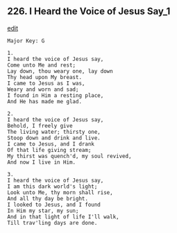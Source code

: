 
## 226.  I Heard the Voice of Jesus Say\_1
[edit](https://docs.google.com/document/d/1wWEwxdK2oJ5uoCEVrqZat1ocmhpNX9-A/edit?mode=html)



    Major Key: G

    1.
    I heard the voice of Jesus say,
    Come unto Me and rest;
    Lay down, thou weary one, lay down
    Thy head upon My breast.
    I came to Jesus as I was,
    Weary and worn and sad;
    I found in Him a resting place,
    And He has made me glad.

    2.
    I heard the voice of Jesus say,
    Behold, I freely give
    The living water; thirsty one,
    Stoop down and drink and live.
    I came to Jesus, and I drank
    Of that life giving stream;
    My thirst was quench'd, my soul revived,
    And now I live in Him.

    3.
    I heard the voice of Jesus say,
    I am this dark world's light;
    Look unto Me, thy morn shall rise,
    And all thy day be bright.
    I looked to Jesus, and I found
    In Him my star, my sun;
    And in that light of life I'll walk,
    Till trav'ling days are done.
